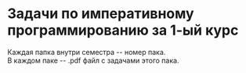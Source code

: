 <h1>Задачи по императивному программированию за 1-ый курс</h1>
Каждая папка внутри семестра -- номер пака.<br>
В каждом паке -- .pdf файл с задачами этого пака.
